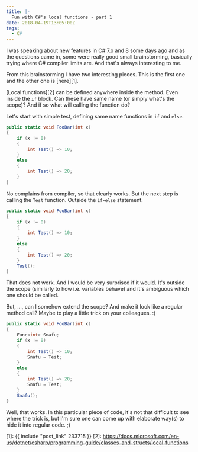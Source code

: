 ```yaml
---
title: |-
  Fun with C#'s local functions - part 1
date: 2018-04-19T13:05:00Z
tags:
  - C#
---
```

I was speaking about new features in C# 7.x and 8 some days ago and as the questions came in, some were really good small brainstorming, basically trying where C# compiler limits are. And that's always interesting to me.

From this brainstorming I have two interesting pieces. This is the first one and the other one is [here][1].

<!-- excerpt -->

[Local functions][2] can be defined anywhere inside the method. Even inside the `if` block. Can these have same name (or simply what's the scope)? And if so what will calling the function do?

Let's start with simple test, defining same name functions in `if` and `else`.

```csharp
public static void FooBar(int x)
{
	if (x != 0)
	{
		int Test() => 10;
	}
	else
	{
		int Test() => 20;
	}
}
```

No complains from compiler, so that clearly works. But the next step is calling the `Test` function. Outside the `if`-`else` statement.

```csharp
public static void FooBar(int x)
{
	if (x != 0)
	{
		int Test() => 10;
	}
	else
	{
		int Test() => 20;
	}
	Test();
}
```

That does not work. And I would be very surprised if it would. It's outside the scope (similarly to how i.e. variables behave) and it's ambiguous which one should be called.

But, ..., can I somehow extend the scope? And make it look like a regular method call? Maybe to play a little trick on your colleagues. :)

```csharp
public static void FooBar(int x)
{
	Func<int> Snafu;
	if (x != 0)
	{
		int Test() => 10;
		Snafu = Test;
	}
	else
	{
		int Test() => 20;
		Snafu = Test;
	}
	Snafu();
}
```

Well, that works. In this particular piece of code, it's not that difficult to see where the trick is, but I'm sure one can come up with elaborate way(s) to hide it into regular code. ;)

[1]: {{ include "post_link" 233715 }}
[2]: https://docs.microsoft.com/en-us/dotnet/csharp/programming-guide/classes-and-structs/local-functions